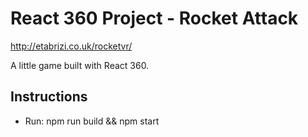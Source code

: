 # React 360 Project - Rocket Attack

http://etabrizi.co.uk/rocketvr/


A little game built with React 360. 


## Instructions

- Run:
npm run build && npm start

